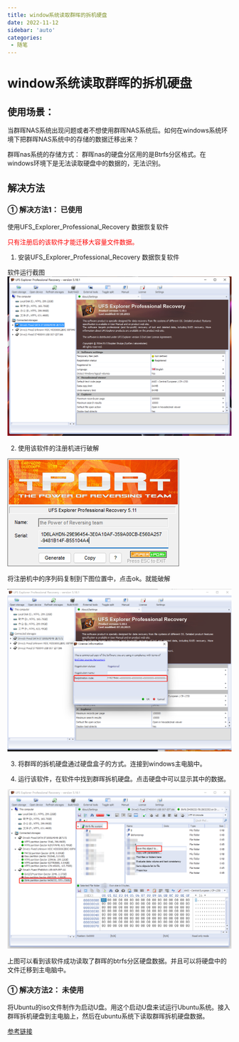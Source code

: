 ```yaml
---
title: window系统读取群晖的拆机硬盘
date: 2022-11-12
sidebar: 'auto'
categories: 
 - 随笔
---
```


# window系统读取群晖的拆机硬盘

## 使用场景：

当群晖NAS系统出现问题或者不想使用群晖NAS系统后。如何在windows系统环境下把群晖NAS系统中的存储的数据迁移出来？

群晖nas系统的存储方式： 群晖nas的硬盘分区用的是Btrfs分区格式。在windows环境下是无法读取硬盘中的数据的，无法识别。

## 解决方法

### ① 解决方法1： 已使用

使用UFS_Explorer_Professional_Recovery 数据恢复软件

<span style="color: red;">只有注册后的该软件才能迁移大容量文件数据。</span>

1. 安装UFS_Explorer_Professional_Recovery 数据恢复软件

软件运行截图
![20221112192630.png](../blog_img/20221112192630.png)

2. 使用该软件的注册机进行破解

![20221112192819.png](../blog_img/20221112192819.png)

将注册机中的序列码复制到下图位置中，点击ok。就能破解

![20221112192945.png](../blog_img/20221112192945.png)

3. 将群晖的拆机硬盘通过硬盘盒子的方式。连接到windows主电脑中。

4. 运行该软件，在软件中找到群晖拆机硬盘。点击硬盘中可以显示其中的数据。

![20221112195425.png](../blog_img/20221112195425.png)

上图可以看到该软件成功读取了群晖的btrfs分区硬盘数据。并且可以将硬盘中的文件迁移到主电脑中。

### ① 解决方法2： 未使用

将Ubuntu的iso文件制作为启动U盘。用这个启动U盘来试运行Ubuntu系统。接入群晖拆机硬盘到主电脑上，然后在ubuntu系统下读取群晖拆机硬盘数据。

[参考链接](https://www.chiphell.com/thread-708972-1-1.html)